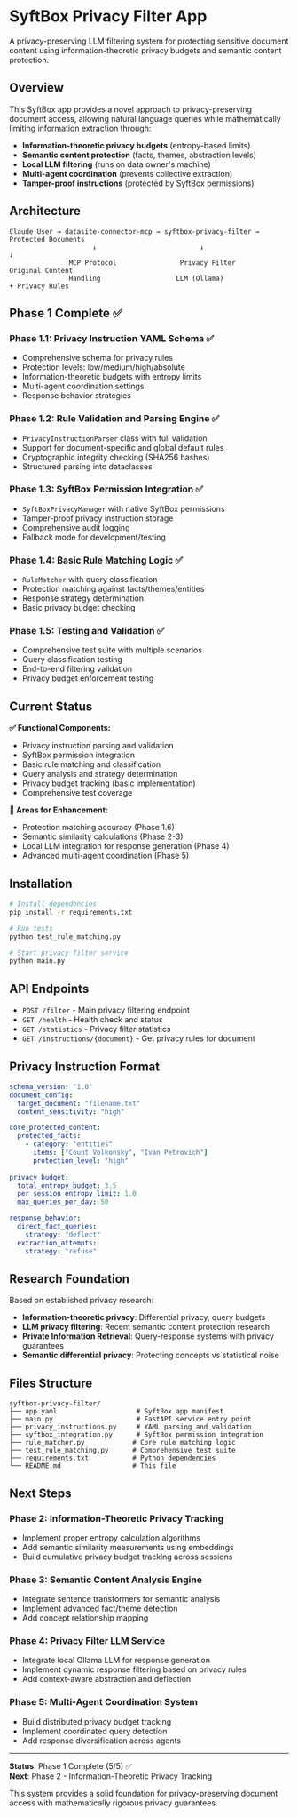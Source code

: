 # SyftBox Privacy Filter App

A privacy-preserving LLM filtering system for protecting sensitive document content using information-theoretic privacy budgets and semantic content protection.

## Overview

This SyftBox app provides a novel approach to privacy-preserving document access, allowing natural language queries while mathematically limiting information extraction through:

- **Information-theoretic privacy budgets** (entropy-based limits)
- **Semantic content protection** (facts, themes, abstraction levels) 
- **Local LLM filtering** (runs on data owner's machine)
- **Multi-agent coordination** (prevents collective extraction)
- **Tamper-proof instructions** (protected by SyftBox permissions)

## Architecture

```
Claude User → datasite-connector-mcp → syftbox-privacy-filter → Protected Documents
                     ↓                          ↓                        ↓
               MCP Protocol                Privacy Filter              Original Content
               Handling                   LLM (Ollama)                + Privacy Rules
```

## Phase 1 Complete ✅

### Phase 1.1: Privacy Instruction YAML Schema ✅
- Comprehensive schema for privacy rules
- Protection levels: low/medium/high/absolute
- Information-theoretic budgets with entropy limits
- Multi-agent coordination settings
- Response behavior strategies

### Phase 1.2: Rule Validation and Parsing Engine ✅  
- `PrivacyInstructionParser` class with full validation
- Support for document-specific and global default rules
- Cryptographic integrity checking (SHA256 hashes)
- Structured parsing into dataclasses

### Phase 1.3: SyftBox Permission Integration ✅
- `SyftBoxPrivacyManager` with native SyftBox permissions
- Tamper-proof privacy instruction storage
- Comprehensive audit logging
- Fallback mode for development/testing

### Phase 1.4: Basic Rule Matching Logic ✅
- `RuleMatcher` with query classification
- Protection matching against facts/themes/entities
- Response strategy determination
- Basic privacy budget checking

### Phase 1.5: Testing and Validation ✅
- Comprehensive test suite with multiple scenarios
- Query classification testing
- End-to-end filtering validation  
- Privacy budget enforcement testing

## Current Status

**✅ Functional Components:**
- Privacy instruction parsing and validation
- SyftBox permission integration
- Basic rule matching and classification  
- Query analysis and strategy determination
- Privacy budget tracking (basic implementation)
- Comprehensive test coverage

**🔧 Areas for Enhancement:**
- Protection matching accuracy (Phase 1.6)
- Semantic similarity calculations (Phase 2-3)
- Local LLM integration for response generation (Phase 4)
- Advanced multi-agent coordination (Phase 5)

## Installation

```bash
# Install dependencies
pip install -r requirements.txt

# Run tests
python test_rule_matching.py

# Start privacy filter service
python main.py
```

## API Endpoints

- `POST /filter` - Main privacy filtering endpoint
- `GET /health` - Health check and status
- `GET /statistics` - Privacy filter statistics  
- `GET /instructions/{document}` - Get privacy rules for document

## Privacy Instruction Format

```yaml
schema_version: "1.0"
document_config:
  target_document: "filename.txt"
  content_sensitivity: "high"

core_protected_content:
  protected_facts:
    - category: "entities"
      items: ["Count Volkonsky", "Ivan Petrovich"]
      protection_level: "high"
      
privacy_budget:
  total_entropy_budget: 3.5
  per_session_entropy_limit: 1.0
  max_queries_per_day: 50

response_behavior:
  direct_fact_queries:
    strategy: "deflect"
  extraction_attempts:
    strategy: "refuse"
```

## Research Foundation

Based on established privacy research:
- **Information-theoretic privacy**: Differential privacy, query budgets
- **LLM privacy filtering**: Recent semantic content protection research  
- **Private Information Retrieval**: Query-response systems with privacy guarantees
- **Semantic differential privacy**: Protecting concepts vs statistical noise

## Files Structure

```
syftbox-privacy-filter/
├── app.yaml                    # SyftBox app manifest
├── main.py                     # FastAPI service entry point
├── privacy_instructions.py     # YAML parsing and validation
├── syftbox_integration.py      # SyftBox permission integration
├── rule_matcher.py            # Core rule matching logic
├── test_rule_matching.py      # Comprehensive test suite
├── requirements.txt           # Python dependencies
└── README.md                  # This file
```

## Next Steps

### Phase 2: Information-Theoretic Privacy Tracking
- Implement proper entropy calculation algorithms
- Add semantic similarity measurements using embeddings
- Build cumulative privacy budget tracking across sessions

### Phase 3: Semantic Content Analysis Engine  
- Integrate sentence transformers for semantic analysis
- Implement advanced fact/theme detection
- Add concept relationship mapping

### Phase 4: Privacy Filter LLM Service
- Integrate local Ollama LLM for response generation
- Implement dynamic response filtering based on privacy rules
- Add context-aware abstraction and deflection

### Phase 5: Multi-Agent Coordination System
- Build distributed privacy budget tracking
- Implement coordinated query detection
- Add response diversification across agents

---

**Status**: Phase 1 Complete (5/5) ✅  
**Next**: Phase 2 - Information-Theoretic Privacy Tracking

This system provides a solid foundation for privacy-preserving document access with mathematically rigorous privacy guarantees.
